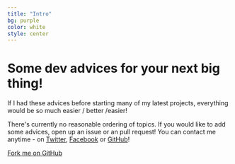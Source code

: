 ```yaml
---
title: "Intro"
bg: purple
color: white
style: center
---
```


# Some dev advices for your next big thing!


If I had these advices before starting many of my latest projects, everything would be so much easier / better /easier! 

There's currently no reasonable ordering of topics. If you would like to add some advices, open up an issue or an pull request! You can contact me anytime - on [Twitter](https://twitter.com/jollife), [Facebook](https://www.facebook.com/jollife) or [GitHub](https://github.com/johannesnagl)! 

<span id="forkongithub">
  <a href="{{ site.source_link }}" class="bg-blue">
    Fork me on GitHub
  </a>
</span>